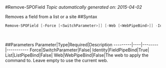 #Remove-SPOField
*Topic automatically generated on: 2015-04-02*

Removes a field from a list or a site
##Syntax
```powershell
Remove-SPOField [-Force [<SwitchParameter>]] [-Web [<WebPipeBind>]] -Identity [<FieldPipeBind>] [-List [<ListPipeBind>]]
```
&nbsp;

##Parameters
Parameter|Type|Required|Description
---------|----|--------|-----------
Force|SwitchParameter|False|
Identity|FieldPipeBind|True|
List|ListPipeBind|False|
Web|WebPipeBind|False|The web to apply the command to. Leave empty to use the current web.
